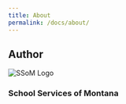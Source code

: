 ```yaml
---
title: About
permalink: /docs/about/
---
```


## Author

![SSoM Logo](../images/)

### School Services of Montana
